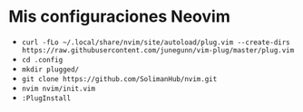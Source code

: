 # Mis configuraciones Neovim

- `curl -fLo ~/.local/share/nvim/site/autoload/plug.vim --create-dirs https://raw.githubusercontent.com/junegunn/vim-plug/master/plug.vim`
- `cd .config`
- `mkdir plugged/`
- `git clone https://github.com/SolimanHub/nvim.git`
- `nvim nvim/init.vim`
- `:PlugInstall`
